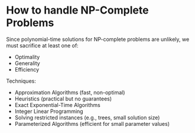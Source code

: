 # How to handle NP-Complete Problems

Since polynomial-time solutions for NP-complete problems are unlikely, we 
must sacrifice at least one of:
- Optimality
- Generality
- Efficiency

Techniques:
- Approximation Algorithms (fast, non-optimal)
- Heuristics (practical but no guarantees)
- Exact Exponential-Time Algorithms
- Integer Linear Programming
- Solving restricted instances (e.g., trees, small solution size)
- Parameterized Algorithms (efficient for small parameter values)


